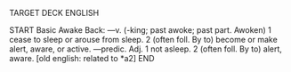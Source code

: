 TARGET DECK
ENGLISH

START
Basic
Awake
Back: —v. (-king; past awoke; past part. Awoken) 1 cease to sleep or arouse from sleep. 2 (often foll. By to) become or make alert, aware, or active. —predic. Adj. 1 not asleep. 2 (often foll. By to) alert, aware. [old english: related to *a2]
END
